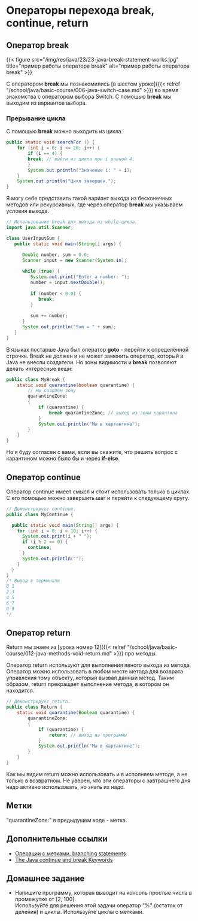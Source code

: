 # Операторы перехода break, continue, return

## Оператор break

{{< figure src="/img/res/java/23/23-java-break-statement-works.jpg" title="пример работы оператора break" alt="пример работы оператора break" >}}

С оператором  **break** мы познакомились [в шестом уроке]({{< relref "/school/java/basic-course/006-java-switch-case.md" >}}) во время знакомства с оператором выбора Switch. С помощью **break** мы выходим из вариантов выбора.

### Прерывание цикла

С помощью **break** можно выходить из цикла.

```Java
public static void searchFor () {
    for (int i = 0; i <= 20; i++) {
        if (i == 4) {
        break; // выйти из цикла при i равной 4.
        }
        System.out.println("Значение i: " + i);
    }
    System.out.println("Цикл завершен.");
}
```

Я могу себе представить такой вариант выхода из бесконечных методов или рекурсивных, где через оператор **break** мы указываем условия выхода.

```Java
// Использование break для выхода из while-цикла.
import java.util.Scanner;

class UserInputSum {
   public static void main(String[] args) {

      Double number, sum = 0.0;
      Scanner input = new Scanner(System.in);
      
      while (true) {
         System.out.print("Enter a number: ");
         number = input.nextDouble();
         
         if (number < 0.0) {
            break;
         }
         
         sum += number;
      }
      System.out.println("Sum = " + sum);
   }
}
```

В языках постарше Java был оператор **goto** - перейти к определённой строчке. Break не должен и не может заменить оператор, который в Java не внесли создатели. Но зоны видимости и **break** позволяют делать интересные вещи:

```Java
public class MyBreak {
	static void quarantine(boolean quarantine) {
	    // мы создаём зону
		quarantineZone: 
		{
			if (quarantine) {
				break quarantineZone; // выход из зоны карантина
			}
			System.out.println("Мы в картантине");
		}
	}
}
```

Но я буду согласен с вами, если вы скажите, что решить вопрос с карантином можно было бы и через **if-else**.

## Оператор continue

Оператор continue имеет смысл и стоит использовать только в циклах. С его помощью можно завершить шаг и перейти к следующему кругу.

```Java
// Демонстрирует continue.
public class MyContinue {

  public static void main(String[] args) {
    for (int i = 0; i < 10; i++) {
      System.out.print(i + " ");
      if (i % 2 == 0) {
        continue;
      }
      System.out.println("");
    }
  }
}
/* Вывод в терминале
0 1
2 3
4 5
6 7
8 9
*/
```

## Оператор return

Return мы знаем из [урока номер 12]({{< relref "/school/java/basic-course/012-java-methods-void-return.md" >}})
 про методы.
 
Оператор return используют для выполнения явного выхода из метода. Оператор можно использовать в любом месте метода для возврата управления тому объекту, который вызвал данный метод. Таким образом, return прекращает выполнение метода, в котором он находится.

```Java
// Демонстрирует return.
public class Return {
	static void quarantine(Boolean quarantine) {
		quarantineZone:
		{
			if (quarantine) {
				return; // выход из программы
			}
			System.out.println("Мы в картантине");
		}
	}
}
```

Как мы видим return можно использовать и в исполняем методе, а не только в возвратном. Не уверен, что эти операторы с завтрашнего дня надо активно использовать, но знать их надо.

## Метки

"quarantineZone:" в предыдущем коде - метка. 

## Дополнительные ссылки

- [Операции с метками, branching statements](https://docs.oracle.com/javase/tutorial/java/nutsandbolts/branch.html)
- [The Java continue and break Keywords](https://www.baeldung.com/java-continue-and-break)


## Домашнее задание

- Напишите программу, которая выводит на консоль простые числа в промежутке от [2, 100].  
    Используйте для решения этой задачи оператор "%" (остаток от деления) и циклы. Используйте циклы с метками.
